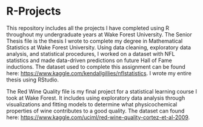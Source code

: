 # R-Projects
This repository includes all the projects I have completed using R throughout my undergraduate years at Wake Forest University.
The Senior Thesis file is the thesis I wrote to complete my degree in Mathematical Statistics at Wake Forest University. Using data cleaning, exploratory data analysis, and statistical procedures, I worked on a dataset with NFL statistics and made data-driven predictions on future Hall of Fame inductions. The dataset used to complete this assignment can be found here: https://www.kaggle.com/kendallgillies/nflstatistics. I wrote my entire thesis using RStudio.

The Red Wine Quality file is my final project for a statistical learning course I took at Wake Forest. It includes using exploratory data analysis through visualizations and fitting models to determine what physicochemical properties of wine contributes to a good quality. The dataset can found here: https://www.kaggle.com/uciml/red-wine-quality-cortez-et-al-2009. 

